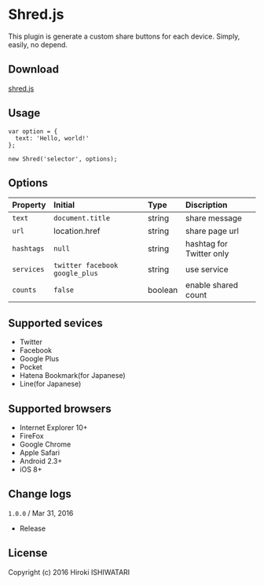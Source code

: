 # Shred.js

This plugin is generate a custom share buttons for each device.
Simply, easily, no depend.

## Download
[shred.js](https://github.com/ish1r0k1/shred/archive/master.zip)

## Usage

```
var option = {
  text: 'Hello, world!'  
};

new Shred('selector', options);
```

## Options

|Property|Initial|Type|Discription|
|:--|:--|:--|:--|
|`text`|`document.title`|string|share message|
|`url`|location.href|string|share page url|
|`hashtags`|`null`|string|hashtag for Twitter only|
|`services`|`twitter facebook google_plus`|string|use service|
|`counts`|`false`|boolean|enable shared count|

## Supported sevices
* Twitter
* Facebook
* Google Plus
* Pocket
* Hatena Bookmark(for Japanese)
* Line(for Japanese)

## Supported browsers

* Internet Explorer 10+
* FireFox
* Google Chrome
* Apple Safari
* Android 2.3+
* iOS 8+


## Change logs

`1.0.0` / Mar 31, 2016
* Release


## License

Copyright (c) 2016 Hiroki ISHIWATARI
